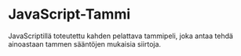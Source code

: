 # JavaScript-Tammi
JavaScriptillä toteutettu kahden pelattava tammipeli, joka antaa tehdä ainoastaan
tammen sääntöjen mukaisia siirtoja. 
